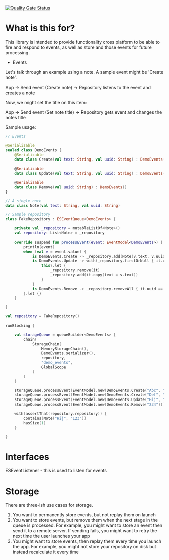 [![Quality Gate Status](https://sonarcloud.io/api/project_badges/measure?project=dllewellyn_event-sourcing-kmp&metric=alert_status)](https://sonarcloud.io/dashboard?id=dllewellyn_event-sourcing-kmp)

# What is this for?


This library is intended to provide functionality cross platform to be able to fire and respond to events,
as well as store and those events for future processing.

* Events

Let's talk through an example using a note. A sample event might be 'Create note'.

App -> Send event (Create note) -> Repository listens to the event and creates a note

Now, we might set the title on this item:

App -> Send event (Set note title) -> Repository gets event and changes the notes title


Sample usage:

```kotlin
// Events 

@Serializable
sealed class DemoEvents {
    @Serializable
    data class Create(val text: String, val uuid: String) : DemoEvents()

    @Serializable
    data class Update(val text: String, val uuid: String) : DemoEvents()

    @Serializable
    data class Remove(val uuid: String) : DemoEvents()
}

// A single note
data class Note(val text: String, val uuid: String)

// Sample repository
class FakeRepository : ESEventQueue<DemoEvents> {

    private val _repository = mutableListOf<Note>()
    val repository: List<Note> = _repository

    override suspend fun processEvent(event: EventModel<DemoEvents>) {
        println(event)
        when (val v = event.value) {
            is DemoEvents.Create -> _repository.add(Note(v.text, v.uuid))
            is DemoEvents.Update -> with(_repository.firstOrNull { it.uuid == v.uuid }) {
                this?.let {
                    _repository.remove(it)
                    _repository.add(it.copy(text = v.text))
                }
            }
            is DemoEvents.Remove -> _repository.removeAll { it.uuid == v.uuid }
        }.let {}
    }

}

val repository = FakeRepository()

runBlocking {

    val storageQueue = queueBuilder<DemoEvents> {
        chain(
            StorageChain(
                MemoryStorageChain(),
                DemoEvents.serializer(),
                repository,
                "demo_events",
                GlobalScope
            )
        )
    }

    storageQueue.processEvent(EventModel.new(DemoEvents.Create("Abc", "123")))
    storageQueue.processEvent(EventModel.new(DemoEvents.Create("Def", "234")))
    storageQueue.processEvent(EventModel.new(DemoEvents.Update("Hij", "123")))
    storageQueue.processEvent(EventModel.new(DemoEvents.Remove("234")))

    with(assertThat(repository.repository)) {
        contains(Note("Hij", "123"))
        hasSize(1)
    }

}

```

# Interfaces

ESEventListener - this is used to listen for events

# Storage

There are three-ish use cases for storage. 

1. You want to permanently store events, but not replay them on launch
2. You want to store events, but remove them when the next stage in the queue is processed. For example,
    you might want to store an event then send it to a remote server. If sending fails, you might want to
    retry the next time the user launches your app
3. You might want to store events, then replay them every time you launch the app. For example, you might
    not store your repository on disk but instead recalculate it every time
   


